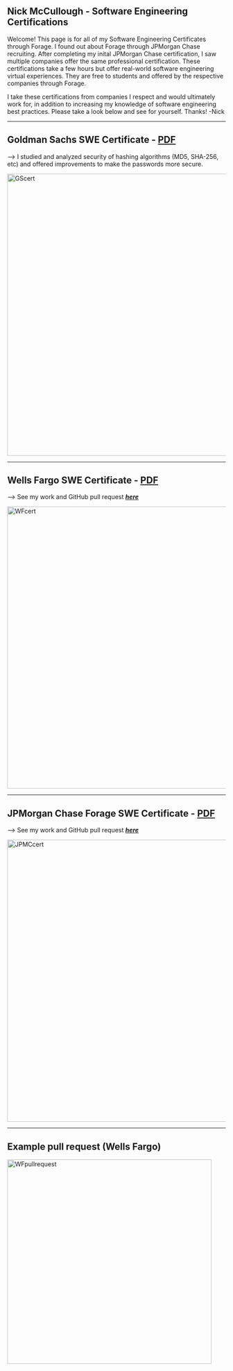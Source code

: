  ## Nick McCullough - Software Engineering Certifications

Welcome! This page is for all of my Software Engineering Certificates through Forage. I found out about Forage through JPMorgan Chase recruiting. After completing my inital JPMorgan Chase certification, I saw multiple companies offer the same professional certification. These certifications take a few hours but offer real-world software engineering virtual experiences. They are free to students and offered by the respective companies through Forage.

I take these certifications from companies I respect and would ultimately work for, in addition to increasing my knowledge of software engineering best practices. Please take a look below and see for yourself. Thanks! -Nick



_____

## Goldman Sachs SWE Certificate - <a href="https://github.com/mccnick/certificates/blob/main/Goldman%20Sachs%20SWE%20Certificate.pdf"> PDF </a>
  --> I studied and analyzed security of hashing algorithms (MD5, SHA-256, etc) and offered improvements to make the passwords more secure.
  
<img width="650" alt="GScert" src="https://github.com/mccnick/certificates/assets/91184284/1bc507f5-2a70-4c97-b037-7fbcd27dc2c8">

_____

## Wells Fargo SWE Certificate - <a href="https://github.com/mccnick/certificates/blob/main/Wells%20Fargo%20SWE%20Certificate.pdf"> PDF </a>

  --> See my work and GitHub pull request <a href="https://github.com/vagabond-systems/wells-fargo-task-2/pull/16"> ***here*** </a>

  <img width="650" alt="WFcert" src="https://github.com/mccnick/certificates/assets/91184284/526eb93c-78d1-4c4a-a64e-3cdf1cd427f8">
  
_____

## JPMorgan Chase Forage SWE Certificate - <a href="https://github.com/mccnick/certificates/blob/main/JPMC%20Forage%20SWE%20Lite%20Certificate.pdf"> PDF </a>
  --> See my work and GitHub pull request <a href="https://github.com/vagabond-systems/rewards-converter/pull/164"> ***here*** </a>
  
<img width="650" alt="JPMCcert" src="https://github.com/mccnick/certificates/assets/91184284/ea8ee13a-f1a8-4df8-b92e-5d1c5b4cc742">

_____

## Example pull request (Wells Fargo)

<img width="471" alt="WFpullrequest" src="https://github.com/mccnick/certificates/assets/91184284/8e1dbda0-6d77-4355-ad0c-476ef5316ed9">




